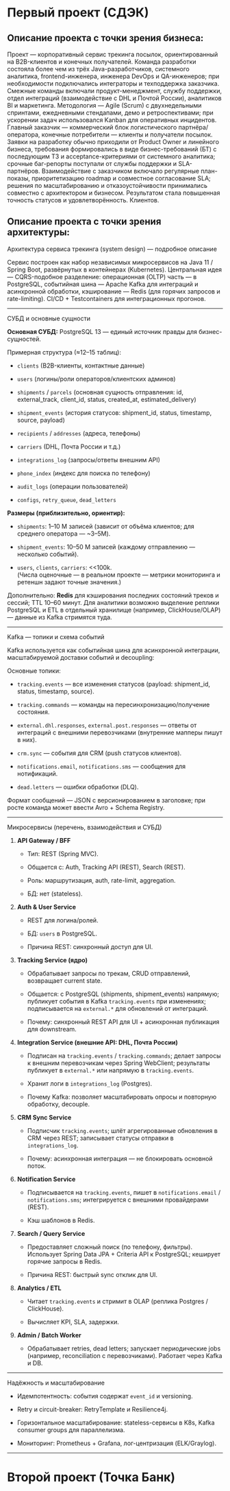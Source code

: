 # Первый проект (СДЭК)

## Описание проекта с точки зрения бизнеса:

Проект — корпоративный сервис трекинга посылок, ориентированный на B2B-клиентов и конечных получателей. Команда разработки состояла более чем из трёх Java-разработчиков, системного аналитика, frontend-инженера, инженера DevOps и QA-инженеров; при необходимости подключались интеграторы и техподдержка заказчика. Смежные команды включали продукт-менеджмент, службу поддержки, отдел интеграций (взаимодействие с DHL и Почтой России), аналитиков BI и маркетинга. Методология — Agile (Scrum) с двухнедельными спринтами, ежедневными стендапами, демо и ретроспективами; при ускорении задач использовался Kanban для оперативных инцидентов. Главный заказчик — коммерческий блок логистического партнёра/оператора, конечные потребители — клиенты и получатели посылок. Заявки на разработку обычно приходили от Product Owner и линейного бизнеса, требования формировались в виде бизнес-требований (БТ) с последующим ТЗ и acceptance-критериями от системного аналитика; срочные баг-репорты поступали от службы поддержки и SLA-партнёров. Взаимодействие с заказчиком включало регулярные план-показы, приоритетизацию roadmap и совместное согласование SLA; решения по масштабированию и отказоустойчивости принимались совместно с архитектором и бизнесом. Результатом стала повышенная точность статусов и удовлетворённость. Клиентов.

## Описание проекта с точки зрения архитектуры:

Архитектура сервиса трекинга (system design) — подробное описание

Сервис построен как набор независимых микросервисов на Java 11 / Spring Boot, развёрнутых в контейнерах (Kubernetes). Центральная идея — CQRS-подобное разделение: операционная (OLTP) часть — в PostgreSQL, событийная шина — Apache Kafka для интеграций и асинхронной обработки, кэширование — Redis (для горячих запросов и rate-limiting). CI/CD + Testcontainers для интеграционных прогонов.

---

СУБД и основные сущности

**Основная СУБД:** PostgreSQL 13 — единый источник правды для бизнес-сущностей.

Примерная структура (≈12–15 таблиц):

- `clients` (B2B-клиенты, контактные данные)
    
- `users` (логины/роли операторов/клиентских админов)
    
- `shipments` / `parcels` (основная сущность отправления: id, external_track, client_id, status, created_at, estimated_delivery)
    
- `shipment_events` (история статусов: shipment_id, status, timestamp, source, payload)
    
- `recipients` / `addresses` (адреса, телефоны)
    
- `carriers` (DHL, Почта России и т.д.)
    
- `integrations_log` (запросы/ответы внешним API)
    
- `phone_index` (индекс для поиска по телефону)
    
- `audit_logs` (операции пользователей)
    
- `configs`, `retry_queue`, `dead_letters`
    

**Размеры (приблизительно, ориентир):**

- `shipments`: 1–10 M записей (зависит от объёма клиентов; для среднего оператора — ~3–5M).
    
- `shipment_events`: 10–50 M записей (каждому отправлению — несколько событий).
    
- `users`, `clients`, `carriers`: <<100k.  
    (Числа оценочные — в реальном проекте — метрики мониторинга и ретеншн задают точные значения.)
    

Дополнительно: **Redis** для кэширования последних состояний треков и сессий; TTL 10–60 минут. Для аналитики возможно выделение реплики PostgreSQL и ETL в отдельный хранилище (например, ClickHouse/OLAP) — данные из Kafka стримятся туда.

---

Kafka — топики и схема событий

Kafka используется как событийная шина для асинхронной интеграции, масштабируемой доставки событий и decoupling:

Основные топики:

- `tracking.events` — все изменения статусов (payload: shipment_id, status, timestamp, source).
    
- `tracking.commands` — команды на пересинхронизацию/получение состояния.
    
- `external.dhl.responses`, `external.post.responses` — ответы от интеграций с внешними перевозчиками (внутренние мапперы пишут в них).
    
- `crm.sync` — события для CRM (push статусов клиентов).
    
- `notifications.email`, `notifications.sms` — сообщения для нотификаций.
    
- `dead.letters` — ошибки обработки (DLQ).
    

Формат сообщений — JSON с версионированием в заголовке; при росте команда может ввести Avro + Schema Registry.

---

Микросервисы (перечень, взаимодействия и СУБД)

1. **API Gateway / BFF**
    
    - Тип: REST (Spring MVC).
        
    - Общается с: Auth, Tracking API (REST), Search (REST).
        
    - Роль: маршрутизация, auth, rate-limit, aggregation.
        
    - БД: нет (stateless).
        
2. **Auth & User Service**
    
    - REST для логина/ролей.
        
    - БД: `users` в PostgreSQL.
        
    - Причина REST: синхронный доступ для UI.
        
3. **Tracking Service (ядро)**
    
    - Обрабатывает запросы по трекам, CRUD отправлений, возвращает current state.
        
    - Общается: с PostgreSQL (shipments, shipment_events) напрямую; публикует события в Kafka `tracking.events` при изменениях; подписывается на `external.*` для обновлений от интеграций.
        
    - Почему: синхронный REST API для UI + асинхронная публикация для downstream.
        
4. **Integration Service (внешние API: DHL, Почта России)**
    
    - Подписан на `tracking.events` / `tracking.commands`; делает запросы к внешним перевозчикам через Spring WebClient; результаты публикует в `external.*` или напрямую в `tracking.events`.
        
    - Хранит логи в `integrations_log` (Postgres).
        
    - Почему Kafka: позволяет масштабировать опросы и повторную обработку, decouple.
        
5. **CRM Sync Service**
    
    - Подписчик `tracking.events`; шлёт агрегированные обновления в CRM через REST; записывает статусы отправки в `integrations_log`.
        
    - Почему: асинхронная интеграция — не блокировать основной поток.
        
6. **Notification Service**
    
    - Подписывается на `tracking.events`, пишет в `notifications.email` / `notifications.sms`; интегрируется с внешними провайдерами (REST).
        
    - Кэш шаблонов в Redis.
        
7. **Search / Query Service**
    
    - Предоставляет сложный поиск (по телефону, фильтры). Использует Spring Data JPA + Criteria API к PostgreSQL; кеширует горячие запросы в Redis.
        
    - Причина REST: быстрый sync отклик для UI.
        
8. **Analytics / ETL**
    
    - Читает `tracking.events` и стримит в OLAP (реплика Postgres / ClickHouse).
        
    - Вычисляет KPI, SLA, задержки.
        
9. **Admin / Batch Worker**
    
    - Обрабатывает retries, dead letters; запускает периодические jobs (например, reconciliation с перевозчиками). Работает через Kafka и DB.
        

---

Надёжность и масштабирование

- Идемпотентность: события содержат `event_id` и versioning.
    
- Retry и circuit-breaker: RetryTemplate и Resilience4j.
    
- Горизонтальное масштабирование: stateless-сервисы в K8s, Kafka consumer groups для параллелизма.
    
- Мониторинг: Prometheus + Grafana, лог-центризация (ELK/Graylog).
    

---





# Второй проект (Точка Банк)

